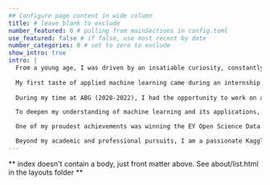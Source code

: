 ```yaml
---
## Configure page content in wide column
title: # leave blank to exclude
number_featured: 0 # pulling from mainSections in config.toml
use_featured: false # if false, use most recent by date
number_categories: 0 # set to zero to exclude
show_intro: true
intro: |
  From a young age, I was driven by an insatiable curiosity, constantly questioning the world around me. This curiosity led me to explore various disciplines and discover the interconnectedness of ideas. After completing my undergraduate degree in engineering at BITS-Pilani, I stumbled upon the fascinating field of machine learning, which perfectly aligned with my interests in mathematics, programming, and problem-solving. 
  
  My first taste of applied machine learning came during an internship at the Aditya Birla Group, where I worked as a data scientist. This experience exposed me to the immense potential of ML in solving real-world problems across different industries.
  
  During my time at ABG (2020-2022), I had the opportunity to work on a variety of projects, from optimizing trading decisions to improving process efficiency in manufacturing. I leveraged techniques like ensemble learning, LSTM networks, Bayesian optimization, and distributed computing to tackle complex challenges and deliver significant results.

  To deepen my understanding of machine learning and its applications, I pursued a Master's degree in Applied Machine Learning at the Jindal School of Management, University of Texas at Dallas. During my graduate studies, I continued to explore new areas and work on projects in fields such as marketing, agriculture, finance, and drug discovery. 

  One of my proudest achievements was winning the EY Open Science Data Challenge by accurately predicting rice-crop presence in Vietnam using satellite data. I also developed advanced ML systems for drug discovery, optimized marketing strategies, and experimented with cutting-edge techniques like Retrieval Augmented Generation.

  Beyond my academic and professional pursuits, I am a passionate Kaggle enthusiast, constantly seeking new challenges and opportunities to learn and grow. I believe that continuous learning is essential for staying at the forefront of the rapidly evolving field of machine learning.
---
```


** index doesn't contain a body, just front matter above.
See about/list.html in the layouts folder **